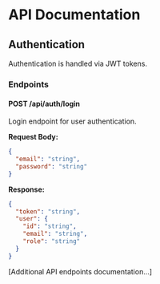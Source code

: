 # API Documentation

## Authentication
Authentication is handled via JWT tokens.

### Endpoints

#### POST /api/auth/login
Login endpoint for user authentication.

**Request Body:**
```json
{
  "email": "string",
  "password": "string"
}
```

**Response:**
```json
{
  "token": "string",
  "user": {
    "id": "string",
    "email": "string",
    "role": "string"
  }
}
```

[Additional API endpoints documentation...]
